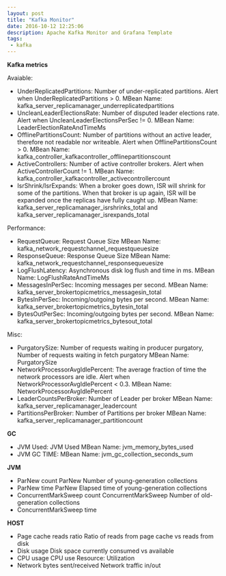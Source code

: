```yaml
---
layout: post
title: "Kafka Monitor"
date: 2016-10-12 12:25:06
description: Apache Kafka Monitor and Grafana Template
tags: 
 - kafka
---
```



**Kafka metrics**

Avaiable:
 - UnderReplicatedPartitions: Number of under-replicated partitions. Alert when UnderReplicatedPartitions > 0.
   MBean Name: kafka_server_replicamanager_underreplicatedpartitions
 - UncleanLeaderElectionsRate: Number of disputed leader elections rate. Alert when UncleanLeaderElectionsPerSec != 0.
   MBean Name: LeaderElectionRateAndTimeMs 
 - OfflinePartitionsCount: Number of partitions without an active leader, therefore not readable nor writeable. Alert when OfflinePartitionsCount > 0.
   MBean Name: kafka_controller_kafkacontroller_offlinepartitionscount
 - ActiveControllers: Number of active controller brokers. Alert when ActiveControllerCount != 1.
   MBean Name: kafka_controller_kafkacontroller_activecontrollercount
 - IsrShrink/IsrExpands: When a broker goes down, ISR will shrink for some of the partitions. When that broker is up again, ISR will be expanded once the replicas have fully caught up.
   MBean Name: kafka_server_replicamanager_isrshrinks_total and kafka_server_replicamanager_isrexpands_total

Performance:
 - RequestQueue: Request Queue Size
   MBean Name: kafka_network_requestchannel_requestqueuesize
 - ResponseQueue: Response Queue Size
   MBean Name: kafka_network_requestchannel_responsequeuesize
 - LogFlushLatency: Asynchronous disk log flush and time in ms.
   MBean Name: LogFlushRateAndTimeMs
 - MessagesInPerSec: Incoming messages per second.
   MBean Name: kafka_server_brokertopicmetrics_messagesin_total 
 - BytesInPerSec: Incoming/outgoing bytes per second.
   MBean Name: kafka_server_brokertopicmetrics_bytesin_total 
 - BytesOutPerSec: Incoming/outgoing bytes per second.
   MBean Name: kafka_server_brokertopicmetrics_bytesout_total

Misc:
 - PurgatorySize: Number of requests waiting in producer purgatory, Number of requests waiting in fetch purgatory
   MBean Name: PurgatorySize 
 - NetworkProcessorAvgIdlePercent:  The average fraction of time the network processors are idle. Alert when NetworkProcessorAvgIdlePercent < 0.3.
   MBean Name: NetworkProcessorAvgIdlePercent 
 - LeaderCountsPerBroker: Number of Leader per broker
   MBean Name: kafka_server_replicamanager_leadercount
 - PartitionsPerBroker: Number of Partitions per broker
   MBean Name: kafka_server_replicamanager_partitioncount

**GC**
 - JVM Used: JVM Used
   MBean Name: jvm_memory_bytes_used
 - JVM GC TIME: 
   MBean Name: jvm_gc_collection_seconds_sum

**JVM**
 - ParNew count    ParNew     Number of young-generation collections
 - ParNew time     ParNew     Elapsed time of young-generation collections
 - ConcurrentMarkSweep count   ConcurrentMarkSweep        Number of old-generation collections
 - ConcurrentMarkSweep time

**HOST**
 - Page cache reads ratio  Ratio of reads from page cache vs reads from disk
 - Disk usage      Disk space currently consumed vs available
 - CPU usage       CPU use Resource: Utilization
 - Network bytes sent/received     Network traffic in/out

